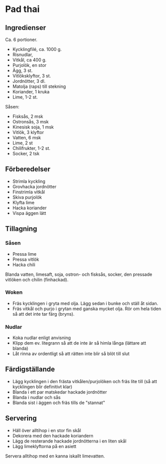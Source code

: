 # Pad thai

## Ingredienser

Ca. 6 portioner.

* Kycklingfilé, ca. 1000 g.
* Risnudlar, 
* Vitkål, ca 400 g.
* Purjolök, en stor
* Ägg, 3 st.
* Vitlöksklyftor, 3 st.
* Jordnötter, 3 dl.
* Matolja (raps) till stekning
* Koriander, 1 kruka
* Lime, 1-2 st.

Såsen:

* Fisksås, 2 msk
* Ostronsås, 3 msk
* Kinesisk soja, 1 msk
* Vitlök, 3 klyftor
* Vatten, 6 msk
* Lime, 2 st
* Chilifrukter, 1-2 st.
* Socker, 2 tsk

## Förberedelser

* Strimla kyckling
* Grovhacka jordnötter
* Finstrimla vitkål
* Skiva purjolök
* Klyfta lime
* Hacka koriander
* Vispa äggen lätt

## Tillagning

### Såsen

* Pressa lime
* Pressa vitlök
* Hacka chili

Blanda vatten, limesaft, soja, ostron- och fisksås, socker, den pressade vitlöken och chilin (finhackad). 

### Woken

* Fräs kycklingen i gryta med olja. Lägg sedan i bunke och ställ åt sidan.
* Fräs vitkål och purjo i grytan med ganska mycket olja. Rör om hela tiden så att det inte tar färg (bryns).

### Nudlar

* Koka nudlar enligt anvisning
* Klipp dem ev. litegrann så att de inte är så himla långa (lättare att blanda)
* Låt rinna av ordentligt så att rätten inte blir så blöt till slut

## Färdigställande

* Lägg kycklingen i den frästa vitkålen/purjolöken och fräs lite till (så att kycklingen blir definitivt klar)
* Blanda i ett par matskedar hackade jordnötter
* Blanda i nudlar och sås
* Blanda sist i äggen och fräs tills de "stannat"

## Servering

* Häll över alltihop i en stor fin skål
* Dekorera med den hackade koriandern
* Lägg de resterande hackade jordnötterna i en liten skål
* Lägg limeklyftorna på en asiett

Servera alltihop med en kanna iskallt limevatten.
